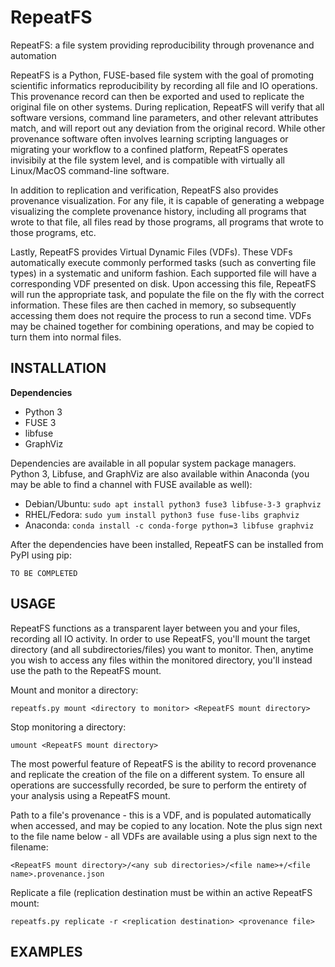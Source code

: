 # RepeatFS
RepeatFS: a file system providing reproducibility through provenance and automation

RepeatFS is a Python, FUSE-based file system with the goal of promoting scientific informatics reproducibility by recording all file and IO operations.  This provenance record can then be exported and used to replicate the original file on other systems.  During replication, RepeatFS will verify that all software versions, command line parameters, and other relevant attributes match, and will report out any deviation from the original record.  While other provenance software often involves learning scripting languages or migrating your workflow to a confined platform, RepeatFS operates invisibily at the file system level, and is compatible with virtually all Linux/MacOS command-line software.

In addition to replication and verification, RepeatFS also provides provenance visualization.  For any file, it is capable of generating a webpage visualizing the complete provenance history, including all programs that wrote to that file, all files read by those programs, all programs that wrote to those programs, etc.

Lastly, RepeatFS provides Virtual Dynamic Files (VDFs).  These VDFs automatically execute commonly performed tasks (such as converting file types) in a systematic and uniform fashion.  Each supported file will have a corresponding VDF presented on disk.  Upon accessing this file, RepeatFS will run the appropriate task, and populate the file on the fly with the correct information.  These files are then cached in memory, so subsequently accessing them does not require the process to run a second time.  VDFs may be chained together for combining operations, and may be copied to turn them into normal files.

INSTALLATION
--
**Dependencies**
* Python 3
* FUSE 3
* libfuse
* GraphViz

Dependencies are available in all popular system package managers.  Python 3, Libfuse, and GraphViz are also available within Anaconda (you may be able to find a channel with FUSE available as well):

* Debian/Ubuntu: `sudo apt install python3 fuse3 libfuse-3-3 graphviz`
* RHEL/Fedora: `sudo yum install python3 fuse fuse-libs graphviz`
* Anaconda: `conda install -c conda-forge python=3 libfuse graphviz`

After the dependencies have been installed, RepeatFS can be installed from PyPI using pip:

```
TO BE COMPLETED
```

USAGE
--
RepeatFS functions as a transparent layer between you and your files, recording all IO activity. In order to use RepeatFS, you'll mount the target directory (and all subdirectories/files) you want to monitor.  Then, anytime you wish to access any files within the monitored directory, you'll instead use the path to the RepeatFS mount.

Mount and monitor a directory:

```
repeatfs.py mount <directory to monitor> <RepeatFS mount directory>
```

Stop monitoring a directory:

```
umount <RepeatFS mount directory>
```

The most powerful feature of RepeatFS is the ability to record provenance and replicate the creation of the file on a different system.  To ensure all operations are successfully recorded, be sure to perform the entirety of your analysis using a RepeatFS mount. 

Path to a file's provenance - this is a VDF, and is populated automatically when accessed, and may be copied to any location.  Note the plus sign next to the file name below - all VDFs are available using a plus sign next to the filename:

```
<RepeatFS mount directory>/<any sub directories>/<file name>+/<file name>.provenance.json
```

Replicate a file (replication destination must be within an active RepeatFS mount:

```
repeatfs.py replicate -r <replication destination> <provenance file>
```

EXAMPLES
--

